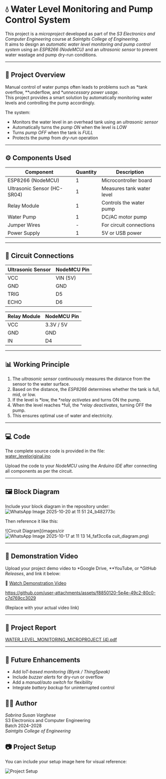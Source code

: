# 💧 Water Level Monitoring and Pump Control System

This project is a *microproject* developed as part of the *S3 Electronics and Computer Engineering* course at *Saintgits College of Engineering*.  
It aims to design an *automatic water level monitoring and pump control system* using an *ESP8266 (NodeMCU)* and an *ultrasonic sensor* to prevent water wastage and pump dry-run conditions.

---

## 🧠 Project Overview

Manual control of water pumps often leads to problems such as *tank overflow, **underflow, and **unnecessary power usage*.  
This project provides a smart solution by automatically monitoring water levels and controlling the pump accordingly.

The system:
- Monitors the water level in an overhead tank using an *ultrasonic sensor*
- Automatically turns the *pump ON* when the level is *LOW*
- Turns *pump OFF* when the tank is *FULL*
- Protects the pump from *dry-run* operation

---

## ⚙ Components Used

| Component | Quantity | Description |
|------------|-----------|-------------|
| ESP8266 (NodeMCU) | 1 | Microcontroller board |
| Ultrasonic Sensor (HC-SR04) | 1 | Measures tank water level |
| Relay Module | 1 | Controls the water pump |
| Water Pump | 1 | DC/AC motor pump |
| Jumper Wires | - | For circuit connections |
| Power Supply | 1 | 5V or USB power |

---

## 🔌 Circuit Connections

| Ultrasonic Sensor | NodeMCU Pin |
|--------------------|-------------|
| VCC | VIN (5V) |
| GND | GND |
| TRIG | D5 |
| ECHO | D6 |

| Relay Module | NodeMCU Pin |
|---------------|-------------|
| VCC | 3.3V / 5V |
| GND | GND |
| IN | D4 |

---

## 📊 Working Principle

1. The *ultrasonic sensor* continuously measures the distance from the sensor to the water surface.  
2. Based on the distance, the *ESP8266* determines whether the tank is full, mid, or low.  
3. If the level is *low, the **relay activates* and turns ON the pump.  
4. When the level reaches *full, the **relay deactivates*, turning OFF the pump.  
5. This ensures optimal use of water and electricity.

---

## 💻 Code

The complete source code is provided in the file:  
[water_leveloriginal.ino](./water_leveloriginal.ino)

Upload the code to your *NodeMCU* using the *Arduino IDE* after connecting all components as per the circuit.

---

## 🖼 Block Diagram

Include your block diagram in the repository under:![WhatsApp Image 2025-10-20 at 11 51 24_b482773c](https://github.com/user-attachments/assets/35abb27c-f9de-4baf-8514-a08d2d23c263)


Then reference it like this:

![Circuit Diagram](images/cir![WhatsApp Image 2025-10-17 at 11 13 14_faf3cc6a](https://github.com/user-attachments/assets/2956c143-a51a-4107-9ab9-15eaec6f1147)
cuit_diagram.png)

---

## 🎥 Demonstration Video

Upload your project demo video to *Google Drive, **YouTube, or **GitHub Releases*, and link it below:

🔗 [Watch Demonstration Video](https://example.com/demo-link)

https://github.com/user-attachments/assets/f8850120-5e4e-49c2-80c0-c7d769cc3029



(Replace with your actual video link)

---

## 📄 Project Report

[WATER_LEVEL_MONITORING_MICROPROJECT (4).pdf](https://github.com/user-attachments/files/22998981/WATER_LEVEL_MONITORING_MICROPROJECT.4.pdf)



---

## 🚀 Future Enhancements

- Add *IoT-based monitoring (Blynk / ThingSpeak)*  
- Include *buzzer alerts* for dry-run or overflow  
- Add a *manual/auto switch* for flexibility  
- Integrate *battery backup* for uninterrupted control  


## 👩‍💻 Author

*Sabrina Susan Varghese*  
S3 Electronics and Computer Engineering  
Batch 2024–2028  
*Saintgits College of Engineering*


## 📷 Project Setup

You can include your setup image here for visual reference:

![Project Setup](images/project_setup.jpg)
